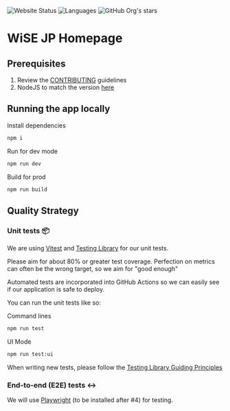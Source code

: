 ![Website Status](https://img.shields.io/website?url=https%3A%2F%2Fwomeninsoftwareengineeringjp.github.io%2Fhome%2F&style=for-the-badge)
![Languages](https://img.shields.io/github/languages/count/WomenInSoftwareEngineeringJP/home?style=for-the-badge)
![GitHub Org's stars](https://img.shields.io/github/stars/WomenInSoftwareEngineeringJP?style=for-the-badge)



# WiSE JP Homepage


## Prerequisites

1. Review the [CONTRIBUTING](https://github.com/WomenInSoftwareEngineeringJP/home/blob/main/CONTRIBUTING.md) guidelines
2. NodeJS to match the version [here](https://github.com/WomenInSoftwareEngineeringJP/home/blob/main/.nvmrc)

## Running the app locally

Install dependencies
```sh
npm i
```

Run for dev mode
```sh
npm run dev
```

Build for prod
```sh
npm run build
```


## Quality Strategy

### Unit tests 📦️
We are using [Vitest](https://vitest.dev/guide/) 
and [Testing Library](https://testing-library.com/docs/react-testing-library/intro/) for our unit tests.

Please aim for about 80% or greater test coverage. Perfection on metrics can often be the wrong target, so we aim for "good enough"

Automated tests are incorporated into GitHub Actions so we can easily see if our application is safe to deploy.

You can run the unit tests like so:

Command lines
```sh
npm run test
```

UI Mode
```sh
npm run test:ui 
```

When writing new tests, please follow the [Testing Library Guiding Principles](https://testing-library.com/docs/guiding-principles)


### End-to-end (E2E) tests ↔️

We will use [Playwright](https://playwright.dev/) (to be installed after #4) for testing. 
